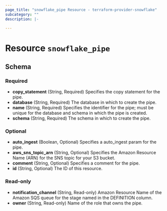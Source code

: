 ```yaml
---
page_title: "snowflake_pipe Resource - terraform-provider-snowflake"
subcategory: ""
description: |-
  
---
```


# Resource `snowflake_pipe`





## Schema

### Required

- **copy_statement** (String, Required) Specifies the copy statement for the pipe.
- **database** (String, Required) The database in which to create the pipe.
- **name** (String, Required) Specifies the identifier for the pipe; must be unique for the database and schema in which the pipe is created.
- **schema** (String, Required) The schema in which to create the pipe.

### Optional

- **auto_ingest** (Boolean, Optional) Specifies a auto_ingest param for the pipe.
- **aws_sns_topic_arn** (String, Optional) Specifies the Amazon Resource Name (ARN) for the SNS topic for your S3 bucket.
- **comment** (String, Optional) Specifies a comment for the pipe.
- **id** (String, Optional) The ID of this resource.

### Read-only

- **notification_channel** (String, Read-only) Amazon Resource Name of the Amazon SQS queue for the stage named in the DEFINITION column.
- **owner** (String, Read-only) Name of the role that owns the pipe.


